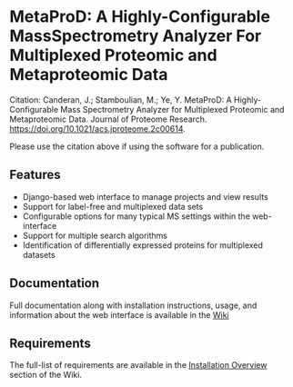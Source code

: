 # MetaProD: A Highly-Configurable MassSpectrometry Analyzer For Multiplexed Proteomic and Metaproteomic Data

Citation: Canderan, J.; Stamboulian, M.; Ye, Y. MetaProD: A Highly-Configurable Mass Spectrometry Analyzer for Multiplexed Proteomic and Metaproteomic Data. Journal of Proteome Research. https://doi.org/10.1021/acs.jproteome.2c00614. 

Please use the citation above if using the software for a publication. 

## Features
* Django-based web interface to manage projects and view results
* Support for label-free and multiplexed data sets
* Configurable options for many typical MS settings within the web-interface
* Support for multiple search algorithms
* Identification of differentially expressed proteins for multiplexed datasets

## Documentation
Full documentation along with installation instructions, usage, and information about the web interface is available in the [Wiki](https://github.com/mgtools/MetaProD/wiki/)

## Requirements
The full-list of requirements are available in the [Installation Overview](https://github.com/mgtools/MetaProD/wiki/Installation-Overview) section of the Wiki.


